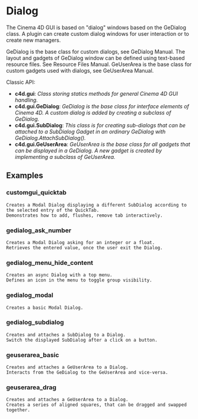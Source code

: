# Dialog

The Cinema 4D GUI is based on "dialog" windows based on the GeDialog class. A plugin can create custom dialog windows for user interaction or to create new managers.

GeDialog is the base class for custom dialogs, see GeDialog Manual.
The layout and gadgets of GeDialog window can be defined using text-based resource files. See Resource Files Manual.
GeUserArea is the base class for custom gadgets used with dialogs, see GeUserArea Manual.

Classic API:
- **c4d.gui**: *Class storing statics methods for general Cinema 4D GUI handling.*
- **c4d.gui.GeDialog**: *GeDialog is the base class for interface elements of Cinema 4D. A custom dialog is added by creating a subclass of GeDialog.*
- **c4d.gui.SubDialog**: *This class is for creating sub-dialogs that can be attached to a SubDialog Gadget in an ordinary GeDialog with GeDialog.AttachSubDialog().*
- **c4d.gui.GeUserArea**: *GeUserArea is the base class for all gadgets that can be displayed in a GeDialog. A new gadget is created by implementing a subclass of GeUserArea.*

## Examples

### customgui_quicktab

    Creates a Modal Dialog displaying a different SubDialog according to the selected entry of the QuickTab.
    Demonstrates how to add, flushes, remove tab interactively.

### gedialog_ask_number

    Creates a Modal Dialog asking for an integer or a float.
    Retrieves the entered value, once the user exit the Dialog.

### gedialog_menu_hide_content

    Creates an async Dialog with a top menu.
    Defines an icon in the menu to toggle group visibility.

### gedialog_modal

    Creates a basic Modal Dialog.
    
### gedialog_subdialog

    Creates and attaches a SubDialog to a Dialog.
    Switch the displayed SubDialog after a click on a button.

### geuserarea_basic

    Creates and attaches a GeUserArea to a Dialog.
    Interacts from the GeDialog to the GeUserArea and vice-versa.

### geuserarea_drag

    Creates and attaches a GeUserArea to a Dialog.
    Creates a series of aligned squares, that can be dragged and swapped together.
